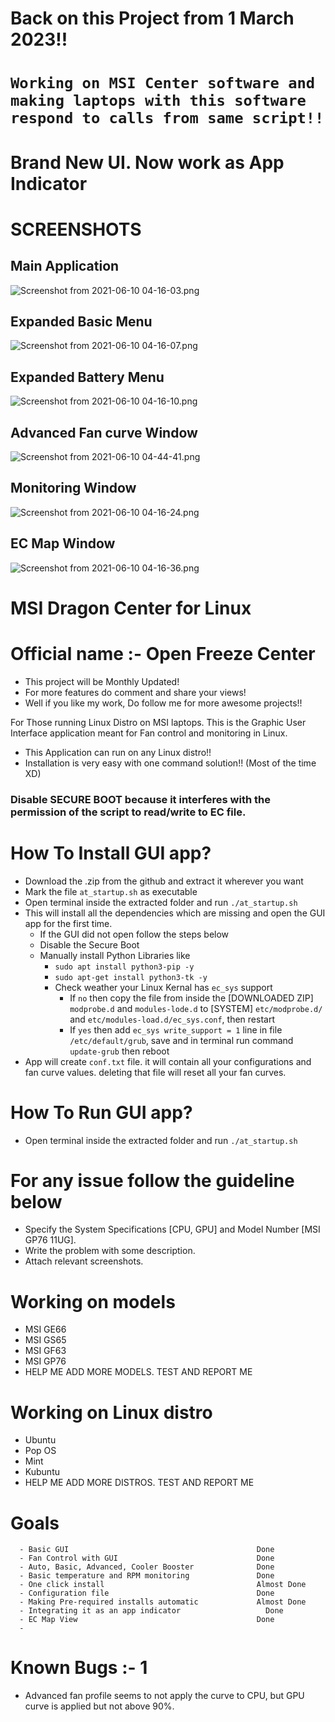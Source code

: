 # Back on this Project from 1 March 2023!!

# ```Working on MSI Center software and making laptops with this software respond to calls from same script!!```

# Brand New UI. Now work as App Indicator
# SCREENSHOTS
## Main Application
![Screenshot from 2021-06-10 04-16-03.png](https://github.com/YoCodingMonster/OpenFreezeCenter/blob/a9af1fe3d027d6e2af8ceef4a0c62e2735c12e83/Screenshot%20from%202021-06-10%2004-16-03.png)

## Expanded Basic Menu
![Screenshot from 2021-06-10 04-16-07.png](https://github.com/YoCodingMonster/OpenFreezeCenter/blob/a9af1fe3d027d6e2af8ceef4a0c62e2735c12e83/Screenshot%20from%202021-06-10%2004-16-07.png)

## Expanded Battery Menu
![Screenshot from 2021-06-10 04-16-10.png](https://github.com/YoCodingMonster/OpenFreezeCenter/blob/a9af1fe3d027d6e2af8ceef4a0c62e2735c12e83/Screenshot%20from%202021-06-10%2004-16-10.png)

## Advanced Fan curve Window
![Screenshot from 2021-06-10 04-44-41.png](https://github.com/YoCodingMonster/OpenFreezeCenter/blob/f1905b95af32f66c629c22eb68a1ce6130c9164f/Screenshot%20from%202021-06-10%2004-44-41.png)

## Monitoring Window
![Screenshot from 2021-06-10 04-16-24.png](https://github.com/YoCodingMonster/OpenFreezeCenter/blob/a9af1fe3d027d6e2af8ceef4a0c62e2735c12e83/Screenshot%20from%202021-06-10%2004-16-24.png)

## EC Map Window
![Screenshot from 2021-06-10 04-16-36.png](https://github.com/YoCodingMonster/OpenFreezeCenter/blob/a9af1fe3d027d6e2af8ceef4a0c62e2735c12e83/Screenshot%20from%202021-06-10%2004-16-36.png)

# MSI Dragon Center for Linux
# Official name :- Open Freeze Center

- This project will be Monthly Updated!
- For more features do comment and share your views!
- Well if you like my work, Do follow me for more awesome projects!!

For Those running Linux Distro on MSI laptops. This is the Graphic User Interface application meant for Fan control and monitoring in Linux.
- This Application can run on any Linux distro!!
- Installation is very easy with one command solution!! (Most of the time XD)

### Disable SECURE BOOT because it interferes with the permission of the script to read/write to EC file.

# How To Install GUI app?
- Download the .zip from the github and extract it wherever you want
- Mark the file ```at_startup.sh``` as executable
- Open terminal inside the extracted folder and run ```./at_startup.sh```
- This will install all the dependencies which are missing and open the GUI app for the first time.
  - If the GUI did not open follow the steps below
  - Disable the Secure Boot
  - Manually install Python Libraries like
    - ```sudo apt install python3-pip -y```
    - ```sudo apt-get install python3-tk -y```
    - Check weather your Linux Kernal has ```ec_sys``` support
      - If ```no``` then copy the file from inside the [DOWNLOADED ZIP] ```modprobe.d``` and ```modules-lode.d``` to [SYSTEM] ```etc/modprobe.d/``` and ```etc/modules-load.d/ec_sys.conf```, then restart
      - If ```yes``` then add ```ec_sys write_support = 1``` line in file ```/etc/default/grub```, save and in terminal run command ```update-grub``` then reboot
- App will create ```conf.txt``` file. it will contain all your configurations and fan curve values. deleting that file will reset all your fan curves.

# How To Run GUI app?
- Open terminal inside the extracted folder and run ```./at_startup.sh```

# For any issue follow the guideline below
- Specify the System Specifications [CPU, GPU] and Model Number [MSI GP76 11UG].
- Write the problem with some description.
- Attach relevant screenshots.

# Working on models
- MSI GE66
- MSI GS65
- MSI GF63
- MSI GP76
- HELP ME ADD MORE MODELS. TEST AND REPORT ME

# Working on Linux distro
- Ubuntu
- Pop OS
- Mint
- Kubuntu
- HELP ME ADD MORE DISTROS. TEST AND REPORT ME

# Goals
```
  - Basic GUI                                          Done
  - Fan Control with GUI                               Done
  - Auto, Basic, Advanced, Cooler Booster              Done
  - Basic temperature and RPM monitoring               Done
  - One click install                                  Almost Done
  - Configuration file                                 Done
  - Making Pre-required installs automatic             Almost Done
  - Integrating it as an app indicator           	     Done
  - EC Map View                                        Done
  - 
```
# Known Bugs :- 1
- Advanced fan profile seems to not apply the curve to CPU, but GPU curve is applied but not above 90%.
